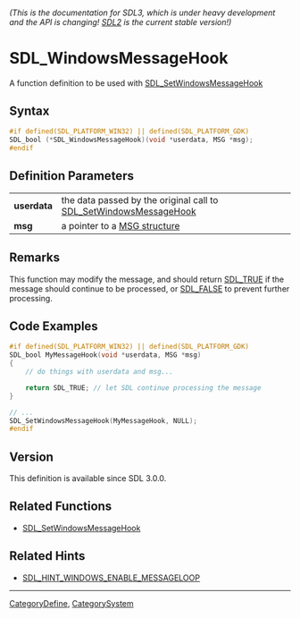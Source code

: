 ###### (This is the documentation for SDL3, which is under heavy development and the API is changing! [SDL2](https://wiki.libsdl.org/SDL2/) is the current stable version!)

# SDL_WindowsMessageHook

A function definition to be used with [SDL_SetWindowsMessageHook](SDL_SetWindowsMessageHook)

## Syntax

```c
#if defined(SDL_PLATFORM_WIN32) || defined(SDL_PLATFORM_GDK)
SDL_bool (*SDL_WindowsMessageHook)(void *userdata, MSG *msg);
#endif

```

## Definition Parameters

|              |                                                                                                            |
|--------------|------------------------------------------------------------------------------------------------------------|
| **userdata** | the data passed by the original call to [SDL_SetWindowsMessageHook](SDL_SetWindowsMessageHook)             |
| **msg**      | a pointer to a [MSG structure](https://learn.microsoft.com/en-us/windows/win32/api/winuser/ns-winuser-msg) |

## Remarks

This function may modify the message, and should return [SDL_TRUE](SDL_TRUE)
if the message should continue to be processed, or [SDL_FALSE](SDL_FALSE)
to prevent further processing.

## Code Examples

```c
#if defined(SDL_PLATFORM_WIN32) || defined(SDL_PLATFORM_GDK)
SDL_bool MyMessageHook(void *userdata, MSG *msg)
{
    // do things with userdata and msg...

    return SDL_TRUE; // let SDL continue processing the message 
}

// ...
SDL_SetWindowsMessageHook(MyMessageHook, NULL);
#endif
```

## Version

This definition is available since SDL 3.0.0.

## Related Functions

* [SDL_SetWindowsMessageHook](SDL_SetWindowsMessageHook)

## Related Hints

* [SDL_HINT_WINDOWS_ENABLE_MESSAGELOOP](SDL_HINT_WINDOWS_ENABLE_MESSAGELOOP)

----
[CategoryDefine](CategoryDefine), [CategorySystem](CategorySystem)
